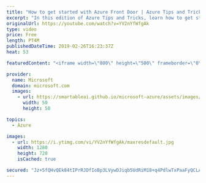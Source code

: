 ```yaml
---
title: "How to get started with Azure Front Door | Azure Tips and Tricks"
excerpt: "In this edition of Azure Tips and Tricks, learn how to get started with Azure Front Door. Azure Front Door easily makes your applications globally available and secure.    For more tips and tricks, visit: http://azuredev.tips    Get started with 12 months of free services and $200 USD in credit. Create"
originalUrl: https://youtube.com/watch?v=YV2nYfWfgAk
type: video
price: Free
length: PT4M
publishedDateTime: 2019-02-26T16:23:37Z
heat: 53

featuredContent: "<iframe width=\"800\" height=\"500\" frameborder=\"0\" src=\"https://www.youtube.com/embed/YV2nYfWfgAk\" allow=\"accelerometer; autoplay; encrypted-media; gyroscope; picture-in-picture\" allowfullscreen></iframe>"

provider:
  name: Microsoft
  domain: microsoft.com
  images:
    - url: https://smartableai.github.io/microsoft-azure/assets/images/organizations/microsoft.com-50x50.jpg
      width: 50
      height: 50

topics:
  - Azure

images:
  - url: https://i.ytimg.com/vi/YV2nYfWfgAk/maxresdefault.jpg
    width: 1280
    height: 720
    isCached: true

secured: "Jz+5fQHvQEk84tIPrRJDfIoBp3LVywDJiqb5UdRiM18+q4PdlwTxPaaFyQCLAH/s8aDXL7VKgeb79hJIvlTkHmWhfhWrKktfBXr5fo2lblvEoom2YvWWuH0MiCwHS48Aw25L1v+hD9dbWfwlFjEKzwuLJf/FZy3F7TVuOkroe+IOhEhyWUls4ovJwBrFynEIeWMUtI5TKJyP0eM6J3k70UD/gatAyinCbxUWfw8u0cdB60dQ9WbtiwE0Y6t++ehCnqOB7Khk/FjWpdnbneZayb0GM1kVVJL/S26+Crb9JYceFFenPWgK2YtzcLn7CBq70ZGZCBvXxxbIImKs0xY61VHDEs8YwXJKbBpsfFyUFbvcZg8x18bUcI1AIKDmGZlt8qeZgF4mI1IMjWT8iY99/0sELwjUDpBp17X9+RzbRp0=;g3zDmUtWhUgispy+M8QelA=="
---
```



